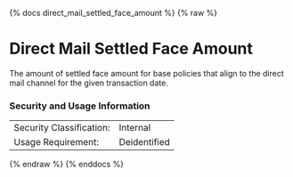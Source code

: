 {% docs direct_mail_settled_face_amount %}
{% raw %}

# Direct Mail Settled Face Amount
The amount of settled face amount for base policies that align to the direct mail channel for the given transaction date.


### Security and Usage Information
|     |     |
| --- | --- |
|Security Classification:  |Internal|
|Usage Requirement:        |Deidentified|

{% endraw %}
{% enddocs %}